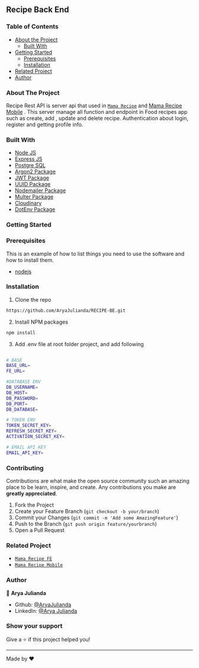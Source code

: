 <h2>Recipe Back End</h2>


<!-- TABLE OF CONTENTS -->
### Table of Contents

* [About the Project](#about-the-project)
  * [Built With](#built-with)
* [Getting Started](#getting-started)
  * [Prerequisites](#prerequisites)
  * [Installation](#installation)
* [Related Project](#related-project)
* [Author](#author)

<!-- ABOUT THE PROJECT -->
### About The Project

Recipe Rest API is server api that used in [`Mama Recipe`](https://mama-recipe.pages.dev) and [Mama Recipe Mobile](https://github.com/AryaJulianda/RECIPE-MOBILE) . This server manage all function and endpoint in Food recipes app such as create, add , update and delete recipe. Authentication about login, register and getting profile info.


### Built With

* [Node JS](https://nodejs.org/en/docs/)
* [Express JS](https://expressjs.com/)
* [Postgre SQL](https://www.postgresql.org/)
* [Argon2 Package](https://www.npmjs.com/package/argon2)
* [JWT Package](https://www.npmjs.com/package/jsonwebtoken)
* [UUID Package](https://www.npmjs.com/package/uuid)
* [Nodemailer Package](https://www.npmjs.com/package/nodemailer)
* [Multer Package](https://www.npmjs.com/package/multer)
* [Cloudinary](https://cloudinary.com/)
* [DotEnv Package](https://www.npmjs.com/package/dotenv)

<!-- GETTING STARTED -->
### Getting Started

### Prerequisites

This is an example of how to list things you need to use the software and how to install them.

* [nodejs](https://nodejs.org/en/download/)

### Installation

1. Clone the repo
```sh
https://github.com/AryaJulianda/RECIPE-BE.git
```
2. Install NPM packages
```sh
npm install
```
3. Add .env file at root folder project, and add following
```sh

# BASE
BASE_URL=
FE_URL=

#DATABASE ENV
DB_USERNAME=
DB_HOST=
DB_PASSWORD=
DB_PORT=
DB_DATABASE=

# TOKEN ENV
TOKEN_SECRET_KEY=
REFRESH_SECRET_KEY=
ACTIVATION_SECRET_KEY=

# EMAIL API KEY
EMAIL_API_KEY=

```


<!-- CONTRIBUTING -->
### Contributing

Contributions are what make the open source community such an amazing place to be learn, inspire, and create. Any contributions you make are **greatly appreciated**.

1. Fork the Project
2. Create your Feature Branch (`git checkout -b your/branch`)
3. Commit your Changes (`git commit -m 'Add some AmazingFeature'`)
4. Push to the Branch (`git push origin feature/yourbranch`)
5. Open a Pull Request



<!-- RELATED PROJECT -->
### Related Project
* [`Mama Recipe FE`](https://github.com/AryaJulianda/RECIPE-FE)
* [`Mama Recipe Mobile`](https://github.com/AryaJulianda/RECIPE-MOBILE)


### Author

👤 **Arya Julianda**

* Github: [@AryaJulianda](https://github.com/AryaJulianda)
* LinkedIn: [@Arya Julianda](https://www.linkedin.com/in/aryajulianda)

### Show your support

Give a ⭐️ if this project helped you!

***
Made by ❤️ 
